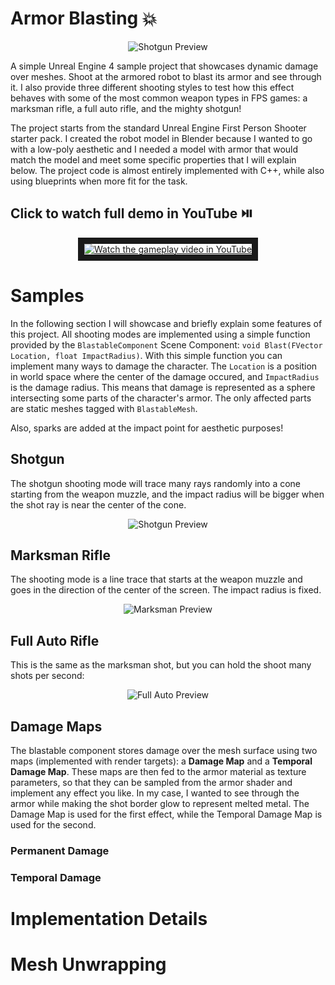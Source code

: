 # Armor Blasting 💥
<p align="center">
   <img src="https://github.com/LDiazN/ArmorBlasting/assets/41093870/ddd9b1ce-a067-4fad-af30-46312bd93ec7" alt="Shotgun Preview"/>
</p>

A simple Unreal Engine 4 sample project that showcases dynamic damage over meshes. Shoot at the armored robot to blast its armor and see through it. I also provide three different shooting styles to test how this effect behaves with some of the most common weapon types in FPS games: a marksman rifle, a full auto rifle, and the mighty shotgun!

The project starts from the standard Unreal Engine First Person Shooter starter pack. I created the robot model in Blender because I wanted to go with a low-poly aesthetic and I needed a model with armor that would match the model and meet some specific properties that I will explain below. The project code is almost entirely implemented with C++, while also using blueprints when more fit for the task. 

## Click to watch full demo in YouTube ⏯️

<p align="center">
<a href="https://www.youtube.com/watch?v=gGf-r-gn8gM" target="_blank" align="center">
 <img src="https://i.ytimg.com/vi/FS4jb0s5NAk/0.jpg" alt="Watch the gameplay video in YouTube" border="10" />
</a>
</p>

# Samples
In the following section I will showcase and briefly explain some features of this project. All shooting modes are implemented using a simple function 
provided by the `BlastableComponent` Scene Component: `void Blast(FVector Location, float ImpactRadius)`. With this simple function you can implement many ways to 
damage the character. The `Location` is a position in world space where the center of the damage occured, and `ImpactRadius` is the damage radius. This means that damage
is represented as a sphere intersecting some parts of the character's armor. The only affected parts are static meshes tagged with `BlastableMesh`.

Also, sparks are added at the impact point for aesthetic purposes!

## Shotgun
The shotgun shooting mode will trace many rays randomly into a cone starting from the weapon muzzle, and the impact radius will be bigger when the shot ray is near the center of the cone.
<p align="center">
   <img src="https://github.com/LDiazN/ArmorBlasting/assets/41093870/ddd9b1ce-a067-4fad-af30-46312bd93ec7" alt="Shotgun Preview"/>
</p>

## Marksman Rifle
The shooting mode is a line trace that starts at the weapon muzzle and goes in the direction of the center of the screen. The impact radius is fixed.
<p align="center">
   <img src="https://github.com/LDiazN/ArmorBlasting/assets/41093870/abae4cd1-8049-47e2-a782-cbcafa251a97" alt="Marksman Preview"/>
</p>

## Full Auto Rifle
This is the same as the marksman shot, but you can hold the shoot many shots per second:
<p align="center">
   <img src="https://github.com/LDiazN/ArmorBlasting/assets/41093870/d3c4b61b-d69a-408f-803c-4783c00c450f" alt="Full Auto Preview"/>
</p>

## Damage Maps
The blastable component stores damage over the mesh surface using two maps (implemented with render targets): a **Damage Map** and a **Temporal Damage Map**. These maps are then fed to the armor material as texture parameters, so that they can be sampled from the armor shader and implement any effect you like. In my case, I wanted to see through the armor while making the shot border glow to represent melted metal. The Damage Map is used for the first effect, while the Temporal Damage Map is used for the second.  

### Permanent Damage

### Temporal Damage

# Implementation Details

# Mesh Unwrapping 
